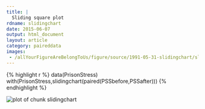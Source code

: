 ```yaml
---
title: |
  Sliding square plot
rdname: slidingchart
date: 2015-06-07
output: html_document
layout: article
category: paireddata
images:
 - /allYourFigureAreBelongToUs/figure/source/1991-05-31-slidingchart/slidingchart-1.png
---
```





{% highlight r %}
data(PrisonStress)
with(PrisonStress,slidingchart(paired(PSSbefore,PSSafter)))
{% endhighlight %}

![plot of chunk slidingchart](/allYourFigureAreBelongToUs/figure/source/1991-05-31-slidingchart/slidingchart-1.png) 